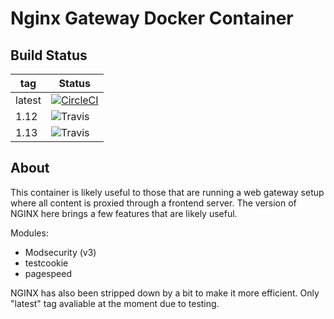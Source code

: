 # Nginx Gateway Docker Container

## Build Status

| tag           | Status                                                                        |
| ------------- | ----------------------------------------------------------------------------- |
| latest        | [![CircleCI](https://circleci.com/gh/ALinuxNinja/docker-nginxgw/tree/master.svg?style=svg)](https://circleci.com/gh/ALinuxNinja/docker-nginxgw/tree/master) |
| 1.12          | ![Travis](https://travis-ci.org/ALinuxNinja/docker-nginxgw.svg?branch=1.12)   |
| 1.13          | ![Travis](https://travis-ci.org/ALinuxNinja/docker-nginxgw.svg?branch=1.13)   |

## About
This container is likely useful to those that are running a web gateway setup where all content is proxied through a frontend server.
The version of NGINX here brings a few features that are likely useful.

Modules:
- Modsecurity (v3)
- testcookie
- pagespeed

NGINX has also been stripped down by a bit to make it more efficient. Only "latest" tag avaliable at the moment due to testing.
